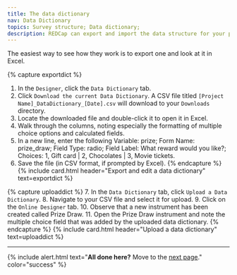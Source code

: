 ```yaml
---
title: The data dictionary
nav: Data Dictionary
topics: Survey structure; Data dictionary; 
description: REDCap can export and import the data structure for your project into a CSV-formatted file called a data dictionary. This is helpful for saving the design of your survey, or alternatively for rapidly building and importing a long survey with many questions. 
---
```


The easiest way to see how they work is to export one and look at it in Excel.

{% capture exportdict %}
1.	In the `Designer`, click the `Data Dictionary` tab.
2.	Click `Download the current Data Dictionary`. A CSV file titled `[Project Name]_DataDictionary_[Date].csv` will download to your `Downloads` directory.
3.	Locate the downloaded file and double-click it to open it in Excel. 
4.	Walk through the columns, noting especially the formatting of multiple choice options and calculated fields.
5.	In a new line, enter the following 
    Variable: prize; Form Name: prize_draw; Field Type: radio; Field Label: What reward would you like?; Choices: 1, Gift card | 2, Chocolates | 3, Movie tickets. 
6.	Save the file (in CSV format, if prompted by Excel).
{% endcapture %}
{% include card.html header="Export and edit a data dictionary" text=exportdict %}

{% capture uploaddict %}
7.	In the `Data Dictionary` tab, click `Upload a Data Dictionary`. 
8.	Navigate to your CSV file and select it for upload.
9.	Click on the `Online Designer` tab.
10.	Observe that a new instrument has been created called Prize Draw.
11.	Open the Prize Draw instrument and note the multiple choice field that was added by the uploaded data dictionary.
{% endcapture %}
{% include card.html header="Upload a data dictionary" text=uploaddict %}

___

{% include alert.html text="**All done here?** Move to the [next page](6-settings.html)." color="success" %}